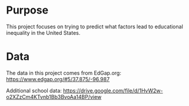 # Purpose
This project focuses on trying to predict what factors lead to educational inequality in the United States.

# Data
The data in this project comes from EdGap.org: https://www.edgap.org/#5/37.875/-96.987

Additional school data: https://drive.google.com/file/d/1HvW2w-o2XZzCm4KTvnb1Bb3BvoAa14BP/view
